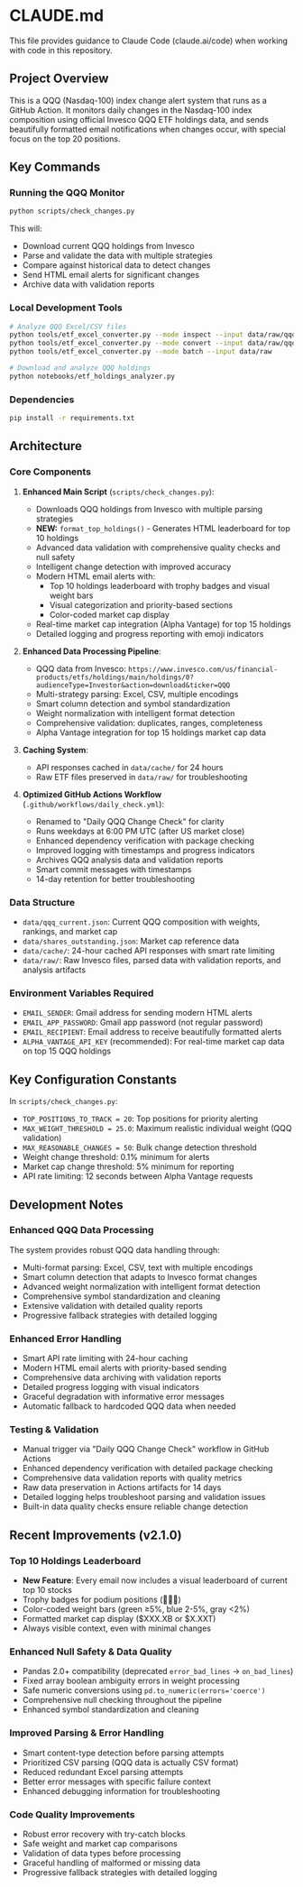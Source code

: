 # CLAUDE.md

This file provides guidance to Claude Code (claude.ai/code) when working with code in this repository.

## Project Overview

This is a QQQ (Nasdaq-100) index change alert system that runs as a GitHub Action. It monitors daily changes in the Nasdaq-100 index composition using official Invesco QQQ ETF holdings data, and sends beautifully formatted email notifications when changes occur, with special focus on the top 20 positions.

## Key Commands

### Running the QQQ Monitor
```bash
python scripts/check_changes.py
```
This will:
- Download current QQQ holdings from Invesco
- Parse and validate the data with multiple strategies
- Compare against historical data to detect changes
- Send HTML email alerts for significant changes
- Archive data with validation reports

### Local Development Tools
```bash
# Analyze QQQ Excel/CSV files
python tools/etf_excel_converter.py --mode inspect --input data/raw/qqq_holdings_raw.xlsx
python tools/etf_excel_converter.py --mode convert --input data/raw/qqq_holdings_raw.xlsx
python tools/etf_excel_converter.py --mode batch --input data/raw

# Download and analyze QQQ holdings
python notebooks/etf_holdings_analyzer.py
```

### Dependencies
```bash
pip install -r requirements.txt
```

## Architecture

### Core Components

1. **Enhanced Main Script** (`scripts/check_changes.py`):
   - Downloads QQQ holdings from Invesco with multiple parsing strategies
   - **NEW:** `format_top_holdings()` - Generates HTML leaderboard for top 10 holdings
   - Advanced data validation with comprehensive quality checks and null safety
   - Intelligent change detection with improved accuracy
   - Modern HTML email alerts with:
     - Top 10 holdings leaderboard with trophy badges and visual weight bars
     - Visual categorization and priority-based sections
     - Color-coded market cap display
   - Real-time market cap integration (Alpha Vantage) for top 15 holdings
   - Detailed logging and progress reporting with emoji indicators

2. **Enhanced Data Processing Pipeline**:
   - QQQ data from Invesco: `https://www.invesco.com/us/financial-products/etfs/holdings/main/holdings/0?audienceType=Investor&action=download&ticker=QQQ`
   - Multi-strategy parsing: Excel, CSV, multiple encodings
   - Smart column detection and symbol standardization
   - Weight normalization with intelligent format detection
   - Comprehensive validation: duplicates, ranges, completeness
   - Alpha Vantage integration for top 15 holdings market cap data

3. **Caching System**:
   - API responses cached in `data/cache/` for 24 hours
   - Raw ETF files preserved in `data/raw/` for troubleshooting

4. **Optimized GitHub Actions Workflow** (`.github/workflows/daily_check.yml`):
   - Renamed to "Daily QQQ Change Check" for clarity
   - Runs weekdays at 6:00 PM UTC (after US market close)
   - Enhanced dependency verification with package checking
   - Improved logging with timestamps and progress indicators
   - Archives QQQ analysis data and validation reports
   - Smart commit messages with timestamps
   - 14-day retention for better troubleshooting

### Data Structure

- `data/qqq_current.json`: Current QQQ composition with weights, rankings, and market cap
- `data/shares_outstanding.json`: Market cap reference data
- `data/cache/`: 24-hour cached API responses with smart rate limiting
- `data/raw/`: Raw Invesco files, parsed data with validation reports, and analysis artifacts

### Environment Variables Required

- `EMAIL_SENDER`: Gmail address for sending modern HTML alerts
- `EMAIL_APP_PASSWORD`: Gmail app password (not regular password)
- `EMAIL_RECIPIENT`: Email address to receive beautifully formatted alerts
- `ALPHA_VANTAGE_API_KEY` (recommended): For real-time market cap data on top 15 QQQ holdings

## Key Configuration Constants

In `scripts/check_changes.py`:
- `TOP_POSITIONS_TO_TRACK = 20`: Top positions for priority alerting
- `MAX_WEIGHT_THRESHOLD = 25.0`: Maximum realistic individual weight (QQQ validation)
- `MAX_REASONABLE_CHANGES = 50`: Bulk change detection threshold
- Weight change threshold: 0.1% minimum for alerts
- Market cap change threshold: 5% minimum for reporting
- API rate limiting: 12 seconds between Alpha Vantage requests

## Development Notes

### Enhanced QQQ Data Processing
The system provides robust QQQ data handling through:
- Multi-format parsing: Excel, CSV, text with multiple encodings
- Smart column detection that adapts to Invesco format changes
- Advanced weight normalization with intelligent format detection
- Comprehensive symbol standardization and cleaning
- Extensive validation with detailed quality reports
- Progressive fallback strategies with detailed logging

### Enhanced Error Handling
- Smart API rate limiting with 24-hour caching
- Modern HTML email alerts with priority-based sending
- Comprehensive data archiving with validation reports
- Detailed progress logging with visual indicators
- Graceful degradation with informative error messages
- Automatic fallback to hardcoded QQQ data when needed

### Testing & Validation
- Manual trigger via "Daily QQQ Change Check" workflow in GitHub Actions
- Enhanced dependency verification with detailed package checking
- Comprehensive data validation reports with quality metrics
- Raw data preservation in Actions artifacts for 14 days
- Detailed logging helps troubleshoot parsing and validation issues
- Built-in data quality checks ensure reliable change detection

## Recent Improvements (v2.1.0)

### Top 10 Holdings Leaderboard
- **New Feature**: Every email now includes a visual leaderboard of current top 10 stocks
- Trophy badges for podium positions (🥇🥈🥉)
- Color-coded weight bars (green ≥5%, blue 2-5%, gray <2%)
- Formatted market cap display ($XXX.XB or $X.XXT)
- Always visible context, even with minimal changes

### Enhanced Null Safety & Data Quality
- Pandas 2.0+ compatibility (deprecated `error_bad_lines` → `on_bad_lines`)
- Fixed array boolean ambiguity errors in weight processing
- Safe numeric conversions using `pd.to_numeric(errors='coerce')`
- Comprehensive null checking throughout the pipeline
- Enhanced symbol standardization and cleaning

### Improved Parsing & Error Handling
- Smart content-type detection before parsing attempts
- Prioritized CSV parsing (QQQ data is actually CSV format)
- Reduced redundant Excel parsing attempts
- Better error messages with specific failure context
- Enhanced debugging information for troubleshooting

### Code Quality Improvements
- Robust error recovery with try-catch blocks
- Safe weight and market cap comparisons
- Validation of data types before processing
- Graceful handling of malformed or missing data
- Progressive fallback strategies with detailed logging